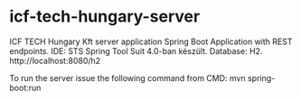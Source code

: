 # icf-tech-hungary-server
ICF TECH Hungary Kft server application
Spring Boot Application with REST endpoints.
IDE: STS Spring Tool Suit 4.0-ban készült.
Database: H2.
http://localhost:8080/h2

To run the server issue the following command from CMD:
mvn spring-boot:run

